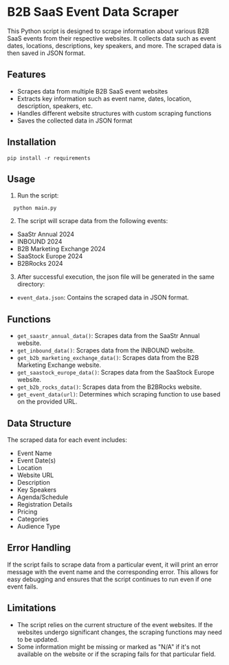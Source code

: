 # B2B SaaS Event Data Scraper

This Python script is designed to scrape information about various B2B SaaS events from their respective websites. It collects data such as event dates, locations, descriptions, key speakers, and more. The scraped data is then saved in JSON format.

## Features

- Scrapes data from multiple B2B SaaS event websites
- Extracts key information such as event name, dates, location, description, speakers, etc.
- Handles different website structures with custom scraping functions
- Saves the collected data in JSON format


## Installation
    pip install -r requirements

## Usage
1. Run the script:
```
  python main.py
```
2. The script will scrape data from the following events:
- SaaStr Annual 2024
- INBOUND 2024
- B2B Marketing Exchange 2024
- SaaStock Europe 2024
- B2BRocks 2024

3. After successful execution, the json file will be generated in the same directory:
- `event_data.json`: Contains the scraped data in JSON format.

## Functions

- `get_saastr_annual_data()`: Scrapes data from the SaaStr Annual website.
- `get_inbound_data()`: Scrapes data from the INBOUND website.
- `get_b2b_marketing_exchange_data()`: Scrapes data from the B2B Marketing Exchange website.
- `get_saastock_europe_data()`: Scrapes data from the SaaStock Europe website.
- `get_b2b_rocks_data()`: Scrapes data from the B2BRocks website.
- `get_event_data(url)`: Determines which scraping function to use based on the provided URL.

## Data Structure

The scraped data for each event includes:

- Event Name
- Event Date(s)
- Location
- Website URL
- Description
- Key Speakers
- Agenda/Schedule
- Registration Details
- Pricing
- Categories
- Audience Type

## Error Handling

If the script fails to scrape data from a particular event, it will print an error message with the event name and the corresponding error. This allows for easy debugging and ensures that the script continues to run even if one event fails.

## Limitations

- The script relies on the current structure of the event websites. If the websites undergo significant changes, the scraping functions may need to be updated.
- Some information might be missing or marked as "N/A" if it's not available on the website or if the scraping fails for that particular field.
